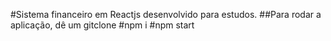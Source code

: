#Sistema financeiro em Reactjs desenvolvido para estudos.
##Para rodar a aplicação, dê um gitclone
#npm i
#npm start
